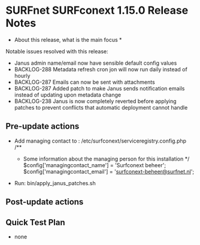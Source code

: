 # SURFnet SURFconext 1.15.0 Release Notes #

* About this release, what is the main focus *

Notable issues resolved with this release:
* Janus admin name/email now have sensible default config values
* BACKLOG-288 Metadata refresh cron jon will now run daily instead of hourly
* BACKLOG-287 Emails can now be sent with attachments
* BACKLOG-287 Added patch to make Janus sends notification emails instead of updating upon metadata change
* BACKLOG-238 Janus is now completely reverted before applying patches to prevent conflicts that automatic deployment cannot handle

Pre-update actions
------------------
* Add managing contact to : /etc/surfconext/serviceregistry.config.php
   /**
    * Some information about the managing person for this installation
    */
   $config['managingcontact_name'] = 'Surfconext beheer';
   $config['managingcontact_email'] = 'surfconext-beheer@surfnet.nl';

* Run: bin/apply_janus_patches.sh

Post-update actions
-------------------

Quick Test Plan
---------------

* none
